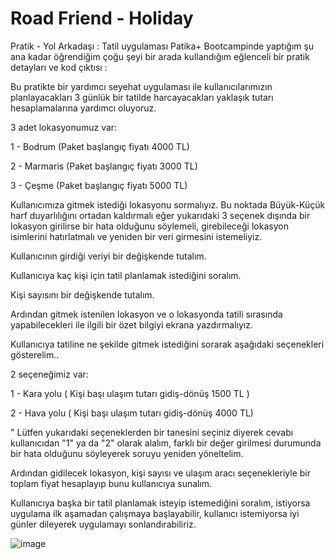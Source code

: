 # Road Friend - Holiday
Pratik - Yol Arkadaşı : Tatil uygulaması
Patika+ Bootcampinde yaptığım şu ana kadar öğrendiğim çoğu şeyi bir arada kullandığım eğlenceli bir pratik detayları ve kod çıktısı : 

Bu pratikte bir yardımcı seyehat uygulaması ile kullanıcılarımızın planlayacakları 3 günlük bir tatilde harcayacakları yaklaşık tutarı hesaplamalarına yardımcı oluyoruz.

3 adet lokasyonumuz var:

1 - Bodrum (Paket başlangıç fiyatı 4000 TL)

2 - Marmaris (Paket başlangıç fiyatı 3000 TL)

3 - Çeşme (Paket başlangıç fiyatı 5000 TL)

Kullanıcımıza gitmek istediği lokasyonu sormalıyız. Bu noktada Büyük-Küçük harf duyarlılığını ortadan kaldırmalı eğer yukarıdaki 3 seçenek dışında bir lokasyon girilirse bir hata olduğunu söylemeli, girebileceği lokasyon isimlerini hatırlatmalı ve yeniden bir veri girmesini istemeliyiz.

Kullanıcının girdiği veriyi bir değişkende tutalım.

Kullanıcıya kaç kişi için tatil planlamak istediğini soralım.

Kişi sayısını bir değişkende tutalım.

Ardından gitmek istenilen lokasyon ve o lokasyonda tatili sırasında yapabilecekleri ile ilgili bir özet bilgiyi ekrana yazdırmalıyız.

Kullanıcıya tatiline ne şekilde gitmek istediğini sorarak aşağıdaki seçenekleri gösterelim..

2 seçeneğimiz var:

1 - Kara yolu ( Kişi başı ulaşım tutarı gidiş-dönüş 1500 TL )

2 - Hava yolu ( Kişi başı ulaşım tutarı gidiş-dönüş 4000 TL)

" Lütfen yukarıdaki seçeneklerden bir tanesini seçiniz diyerek cevabı kullanıcıdan "1" ya da "2" olarak alalım, farklı bir değer girilmesi durumunda bir hata olduğunu söyleyerek soruyu yeniden yöneltelim.

Ardından gidilecek lokasyon, kişi sayısı ve ulaşım aracı seçenekleriyle bir toplam fiyat hesaplayıp bunu kullanıcıya sunalım.

Kullanıcıya başka bir tatil planlamak isteyip istemediğini soralım, istiyorsa uygulama ilk aşamadan çalışmaya başlayabilir, kullanıcı istemiyorsa iyi günler dileyerek uygulamayı sonlandırabiliriz. 

![image](https://github.com/user-attachments/assets/1f8dd7f2-6476-4938-a4af-32ffdfa7a4fe)
